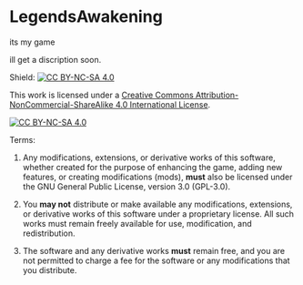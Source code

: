 # LegendsAwakening
its my game

ill get a discription soon.

Shield: [![CC BY-NC-SA 4.0][cc-by-nc-sa-shield]][cc-by-nc-sa]

This work is licensed under a
[Creative Commons Attribution-NonCommercial-ShareAlike 4.0 International License][cc-by-nc-sa].

[![CC BY-NC-SA 4.0][cc-by-nc-sa-image]][cc-by-nc-sa]

[cc-by-nc-sa]: http://creativecommons.org/licenses/by-nc-sa/4.0/
[cc-by-nc-sa-image]: https://licensebuttons.net/l/by-nc-sa/4.0/88x31.png
[cc-by-nc-sa-shield]: https://img.shields.io/badge/License-CC%20BY--NC--SA%204.0-lightgrey.svg

Terms:

1. Any modifications, extensions, or derivative works of this software, whether created for the purpose of enhancing the game, adding new features, or creating modifications (mods), **must** also be licensed under the GNU General Public License, version 3.0 (GPL-3.0).

2. You **may not** distribute or make available any modifications, extensions, or derivative works of this software under a proprietary license. All such works must remain freely available for use, modification, and redistribution.

3. The software and any derivative works **must** remain free, and you are not permitted to charge a fee for the software or any modifications that you distribute.
